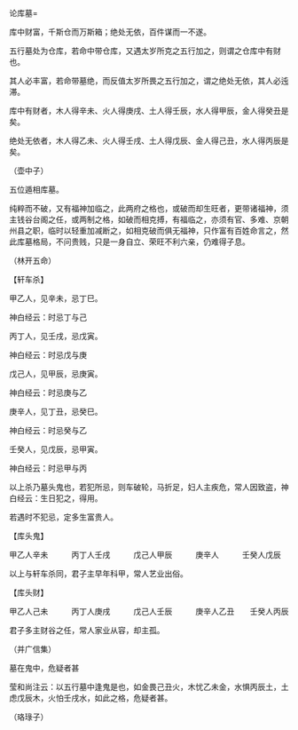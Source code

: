 论库墓=

库中财富，千斯仓而万斯箱；绝处无依，百件谋而一不遂。

五行墓处为仓库，若命中带仓库，又遇太岁所克之五行加之，则谓之仓库中有财也。

其人必丰富，若命带墓绝，而反值太岁所畏之五行加之，谓之绝处无依，其人必迍滞。

库中有财者，木人得辛未、火人得庚戌、土人得壬辰，水人得甲辰，金人得癸丑是矣。

绝处无依者，木人得乙未、火人得壬戌、土人得戊辰、金人得己丑，水人得丙辰是矣。

（壶中子）

五位遁相库墓。

纯粹而不破，又有福神加临之，此两府之格也，或破而却生旺者，更带诸福神，须主钱谷台阁之任，或两制之格，如破而相克搏，有福临之，亦须有官、多难、京朝州县之职，临时以轻重加减断之，如相克破而俱无福神，只作富有百姓命言之，然此库墓格局，不问贵贱，只是一身自立、荣旺不利六亲，仍难得子息。

（林开五命）

【轩车杀】

甲乙人，见辛未，忌丁巳。

神白经云：时忌丁与己

丙丁人，见壬戌，忌戊寅。

神白经云：时忌戊与庚

戊己人，见甲辰，忌庚寅。

神白经云：时忌庚与乙

庚辛人，见丁丑，忌癸巳。

神白经云：时忌癸与乙

壬癸人，见戊辰，忌甲寅。

神白经云：时忌甲与丙

以上杀乃墓头鬼也，若犯所忌，则车破轮，马折足，妇人主疾危，常人因致盗，神白经云：生日犯之，得用。

若遇时不犯忌，定多生富贵人。

【库头鬼】

甲乙人辛未　　　丙丁人壬戌　　　戊己人甲辰　　　庚辛人　　　壬癸人戊辰

以上与轩车杀同，君子主早年科甲，常人艺业出俗。

【库头财】

甲乙人己未　　　丙丁人庚戌　　　戊己人壬辰　　　庚辛人乙丑　　壬癸人丙辰

君子多主财谷之任，常人家业从容，却主孤。

（并广信集）

墓在鬼中，危疑者甚

莹和尚注云：以五行墓中逢鬼是也，如金畏己丑火，木忧乙未金，水惧丙辰土，土虑戊辰木，火怕壬戌水，如此之格，危疑者甚。

（珞琭子）

